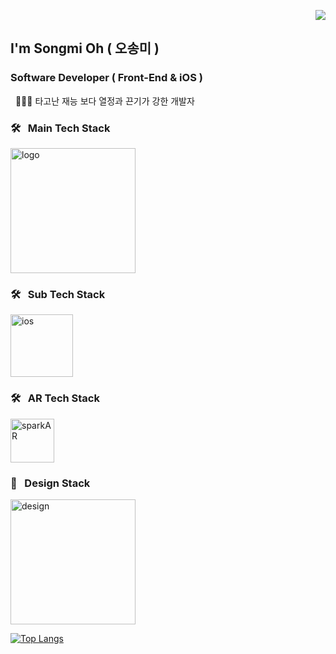 <p align="right">
<a href="https://hits.seeyoufarm.com"><img src="https://hits.seeyoufarm.com/api/count/incr/badge.svg?url=https%3A%2F%2Fgithub.com%2Fgjbae1212%2Fhit-counter&count_bg=%231374F7&title_bg=%235FA2EF&icon=react.svg&icon_color=%2308F0F4&title=hits&edge_flat=false"/></a>
  
## I'm Songmi Oh ( 오송미 )

### Software Developer ( Front-End & iOS )
&nbsp; 👩🏻‍💻 타고난 재능 보다 열정과 끈기가 강한 개발자
  
### 🛠 &nbsp; Main Tech Stack 
<img src="https://i.ibb.co/9gKS1PB/logo.png" alt="logo" border="0" width="200" heigth="200">


### 🛠 &nbsp; Sub Tech Stack

<img src="https://i.ibb.co/SKLn1ND/ios.png" alt="ios" border="0" width="100" heigth="100">

### 🛠 &nbsp; AR Tech Stack

<img src="https://i.ibb.co/vH73pmp/sparkAR.png" alt="sparkAR" border="0" width="70" heigth="70">

### 🎨 &nbsp; Design Stack 

<img src="https://i.ibb.co/SxN18R3/design.png" alt="design" border="0" width="200" heigth="200">
  
[![Top Langs](https://github-readme-stats.vercel.app/api/top-langs/?username=songmiO&layout=compact)](https://github.com/anuraghazra/github-readme-stats)
